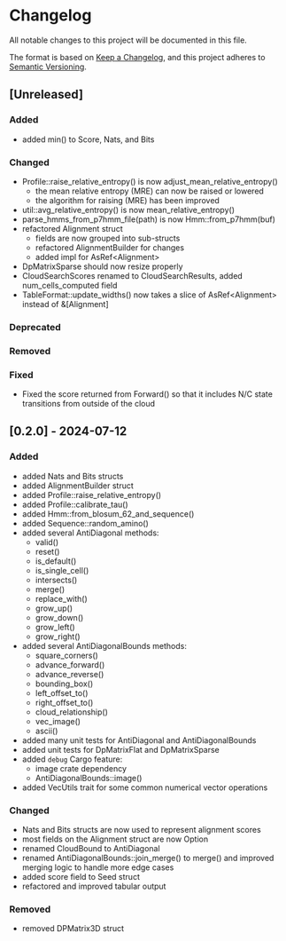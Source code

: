 # Changelog
All notable changes to this project will be documented in this file.

The format is based on [Keep a Changelog](https://keepachangelog.com/en/1.0.0/),
and this project adheres to [Semantic Versioning](https://semver.org/spec/v2.0.0.html).

<!---
### Added
### Changed
### Deprecated
### Removed
### Fixed
### Security
-->


## [Unreleased]

### Added
- added min() to Score, Nats, and Bits

### Changed
- Profile::raise_relative_entropy() is now adjust_mean_relative_entropy()
    - the mean relative entropy (MRE) can now be raised or lowered
    - the algorithm for raising (MRE) has been improved
- util::avg_relative_entropy() is now mean_relative_entropy()
- parse_hmms_from_p7hmm_file(path) is now Hmm::from_p7hmm(buf)
- refactored Alignment struct
    - fields are now grouped into sub-structs
    - refactored AlignmentBuilder for changes
    - added impl for AsRef\<Alignment\>
- DpMatrixSparse should now resize properly
- CloudSearchScores renamed to CloudSearchResults, added num_cells_computed field
- TableFormat::update_widths() now takes a slice of AsRef\<Alignment\> instead of &\[Alignment\]

### Deprecated

### Removed

### Fixed
- Fixed the score returned from Forward() so that it includes N/C state
  transitions from outside of the cloud

## [0.2.0] - 2024-07-12

### Added

- added Nats and Bits structs
- added AlignmentBuilder struct
- added Profile::raise_relative_entropy()
- added Profile::calibrate_tau()
- added Hmm::from_blosum_62_and_sequence()
- added Sequence::random_amino()
- added several AntiDiagonal methods:
    - valid()
    - reset()
    - is_default()
    - is_single_cell()
    - intersects()
    - merge() 
    - replace_with()
    - grow_up()
    - grow_down()
    - grow_left()
    - grow_right()
- added several AntiDiagonalBounds methods:
    - square_corners()
    - advance_forward()
    - advance_reverse()
    - bounding_box()
    - left_offset_to()
    - right_offset_to()
    - cloud_relationship()
    - vec_image()
    - ascii()
- added many unit tests for AntiDiagonal and AntiDiagonalBounds
- added unit tests for DpMatrixFlat and DpMatrixSparse
- added `debug` Cargo feature:
    - image crate dependency
    - AntiDiagonalBounds::image() 
- added VecUtils trait for some common numerical vector operations

### Changed

- Nats and Bits structs are now used to represent alignment scores
- most fields on the Alignment struct are now Option<T>
- renamed CloudBound to AntiDiagonal
- renamed AntiDiagonalBounds::join_merge() to merge() and improved merging logic to handle more edge cases
- added score field to Seed struct
- refactored and improved tabular output

### Removed

- removed DPMatrix3D struct

